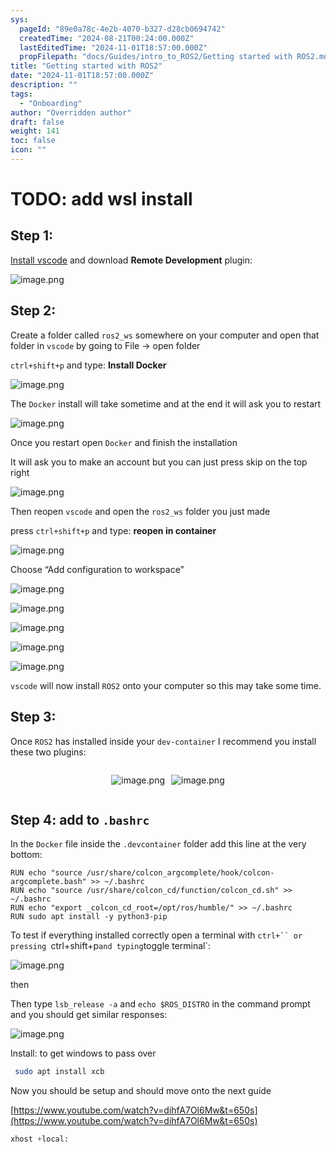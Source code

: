 ```yaml
---
sys:
  pageId: "89e0a78c-4e2b-4070-b327-d28cb0694742"
  createdTime: "2024-08-21T00:24:00.000Z"
  lastEditedTime: "2024-11-01T18:57:00.000Z"
  propFilepath: "docs/Guides/intro_to_ROS2/Getting started with ROS2.md"
title: "Getting started with ROS2"
date: "2024-11-01T18:57:00.000Z"
description: ""
tags:
  - "Onboarding"
author: "Overridden author"
draft: false
weight: 141
toc: false
icon: ""
---
```


# TODO: add wsl install

## Step 1:

[Install vscode](https://code.visualstudio.com/download) and download **Remote Development** plugin:

![image.png](https://prod-files-secure.s3.us-west-2.amazonaws.com/d518164a-d88e-44d1-a4ee-3adb3bd8bce0/efb52993-1881-4a40-b95e-6f020334f022/image.png?X-Amz-Algorithm=AWS4-HMAC-SHA256&X-Amz-Content-Sha256=UNSIGNED-PAYLOAD&X-Amz-Credential=ASIAZI2LB466XUUWR4QP%2F20250209%2Fus-west-2%2Fs3%2Faws4_request&X-Amz-Date=20250209T060936Z&X-Amz-Expires=3600&X-Amz-Security-Token=IQoJb3JpZ2luX2VjEIT%2F%2F%2F%2F%2F%2F%2F%2F%2F%2FwEaCXVzLXdlc3QtMiJHMEUCIQD8k0FBupd7n8YqnPTuF3LGeBYBh80mHnyjfbq0YHWfCgIga9bxo4K%2Fq%2Fs%2BYnunAqtz3cvGAv1luNvecRAHC1MTOvIqiAQInP%2F%2F%2F%2F%2F%2F%2F%2F%2F%2FARAAGgw2Mzc0MjMxODM4MDUiDPu7XbSSWt%2FooWP5iircA0RneEsQctACmZ6XlKL2fKOwJMyIKlbvEg1dr5v8FhJe2aQY2pdGNro3LQ0r2PMch3rKeJFe6MG%2FVu2wyRK0albNLR14alZqydFZRWDDyONTAzxsQNXtMaspWdrD5Ai373kW0Fz%2BvJb02ULc1EIAc%2BseJ2P85JkCcYQJRtMDoFdhkIXqoT14xcqQLafzNJrn7D%2B7ybtqTe6yIsT%2BARsvYTPTA%2BScf4fUSw57Hcq8AGWWwWyEJid6pN4P0iXwLgr4VneRUB7A%2FjYGs3J7iwVf9vu77MmTTdHrsrp0jCi18btz0m83ew9zQumk2tUB3UTTFtUZFNvLO2enatYFYGG%2FRdGPeB1cyvsw1xEI9jiAhrcJy2mvZBcEcMVxgsQH4rAnhHAO7LMLlw8KfRHXtbtNCYXyFZmXnFaToV%2BIb0PXY2nGeLpl8ZjRBOnQwAvWDyDeLnG2%2BWgGsuW8NQyjxlpUOkWHpgRSkjPb%2B4yLEmiNDVVo6vtyuCPV3jOEUPSs2wglWIxDM3A%2BlFFSsCab0TjI2qY%2FfumsRNIEUZ3tCYhoo2qSbGuOcZzT%2B3FitL1VM10yUgLE1Fb0FHw4KZyyu7zu2Qbszv1fCySE0O3Wc0QWRvQi%2FD6N0d1%2FZa1cOAFAMOq%2BoL0GOqUBPRCpg%2BkQ2%2B4C%2BNzw%2Fs7x6m3IsRy%2FXYELyWmSJLSVlozXK9pz0stHOrQB3vwXDQf8Yqfr9yVlEU8hPvZcAaLL%2FiRWlaefhUloUUo4w3uE6c81wAKwQlgnKTGIwqG28HeiZ5C8hVnCuoOrFobcVN5kGQ7%2BpoAf%2FI55fssOqjqmOAd9t0YsPDUmEEUCaoFkP55%2B2GlIpk2SUwBb6eGvRnqthpvLn9xH&X-Amz-Signature=74c549e094ef72dfa9b5e4ccb9775c1db306e8853b9891944a337b02a2ba80a4&X-Amz-SignedHeaders=host&x-id=GetObject)

## Step 2:

Create a folder called `ros2_ws` somewhere on your computer and open that folder in `vscode` by going to File → open folder 

`ctrl+shift+p` and type: **Install Docker**

![image.png](https://prod-files-secure.s3.us-west-2.amazonaws.com/d518164a-d88e-44d1-a4ee-3adb3bd8bce0/2269dc0e-1cd5-47ff-bceb-c04ad9b2eab0/image.png?X-Amz-Algorithm=AWS4-HMAC-SHA256&X-Amz-Content-Sha256=UNSIGNED-PAYLOAD&X-Amz-Credential=ASIAZI2LB466XUUWR4QP%2F20250209%2Fus-west-2%2Fs3%2Faws4_request&X-Amz-Date=20250209T060936Z&X-Amz-Expires=3600&X-Amz-Security-Token=IQoJb3JpZ2luX2VjEIT%2F%2F%2F%2F%2F%2F%2F%2F%2F%2FwEaCXVzLXdlc3QtMiJHMEUCIQD8k0FBupd7n8YqnPTuF3LGeBYBh80mHnyjfbq0YHWfCgIga9bxo4K%2Fq%2Fs%2BYnunAqtz3cvGAv1luNvecRAHC1MTOvIqiAQInP%2F%2F%2F%2F%2F%2F%2F%2F%2F%2FARAAGgw2Mzc0MjMxODM4MDUiDPu7XbSSWt%2FooWP5iircA0RneEsQctACmZ6XlKL2fKOwJMyIKlbvEg1dr5v8FhJe2aQY2pdGNro3LQ0r2PMch3rKeJFe6MG%2FVu2wyRK0albNLR14alZqydFZRWDDyONTAzxsQNXtMaspWdrD5Ai373kW0Fz%2BvJb02ULc1EIAc%2BseJ2P85JkCcYQJRtMDoFdhkIXqoT14xcqQLafzNJrn7D%2B7ybtqTe6yIsT%2BARsvYTPTA%2BScf4fUSw57Hcq8AGWWwWyEJid6pN4P0iXwLgr4VneRUB7A%2FjYGs3J7iwVf9vu77MmTTdHrsrp0jCi18btz0m83ew9zQumk2tUB3UTTFtUZFNvLO2enatYFYGG%2FRdGPeB1cyvsw1xEI9jiAhrcJy2mvZBcEcMVxgsQH4rAnhHAO7LMLlw8KfRHXtbtNCYXyFZmXnFaToV%2BIb0PXY2nGeLpl8ZjRBOnQwAvWDyDeLnG2%2BWgGsuW8NQyjxlpUOkWHpgRSkjPb%2B4yLEmiNDVVo6vtyuCPV3jOEUPSs2wglWIxDM3A%2BlFFSsCab0TjI2qY%2FfumsRNIEUZ3tCYhoo2qSbGuOcZzT%2B3FitL1VM10yUgLE1Fb0FHw4KZyyu7zu2Qbszv1fCySE0O3Wc0QWRvQi%2FD6N0d1%2FZa1cOAFAMOq%2BoL0GOqUBPRCpg%2BkQ2%2B4C%2BNzw%2Fs7x6m3IsRy%2FXYELyWmSJLSVlozXK9pz0stHOrQB3vwXDQf8Yqfr9yVlEU8hPvZcAaLL%2FiRWlaefhUloUUo4w3uE6c81wAKwQlgnKTGIwqG28HeiZ5C8hVnCuoOrFobcVN5kGQ7%2BpoAf%2FI55fssOqjqmOAd9t0YsPDUmEEUCaoFkP55%2B2GlIpk2SUwBb6eGvRnqthpvLn9xH&X-Amz-Signature=82ddbd173230b0c97a13924c43d82b79b59fa32de4c128b99621cada7276f8fd&X-Amz-SignedHeaders=host&x-id=GetObject)

The `Docker` install will take sometime and at the end it will ask you to restart

![image.png](https://prod-files-secure.s3.us-west-2.amazonaws.com/d518164a-d88e-44d1-a4ee-3adb3bd8bce0/ed233f78-be33-4b1f-b89c-9c346c0e961e/image.png?X-Amz-Algorithm=AWS4-HMAC-SHA256&X-Amz-Content-Sha256=UNSIGNED-PAYLOAD&X-Amz-Credential=ASIAZI2LB466XUUWR4QP%2F20250209%2Fus-west-2%2Fs3%2Faws4_request&X-Amz-Date=20250209T060936Z&X-Amz-Expires=3600&X-Amz-Security-Token=IQoJb3JpZ2luX2VjEIT%2F%2F%2F%2F%2F%2F%2F%2F%2F%2FwEaCXVzLXdlc3QtMiJHMEUCIQD8k0FBupd7n8YqnPTuF3LGeBYBh80mHnyjfbq0YHWfCgIga9bxo4K%2Fq%2Fs%2BYnunAqtz3cvGAv1luNvecRAHC1MTOvIqiAQInP%2F%2F%2F%2F%2F%2F%2F%2F%2F%2FARAAGgw2Mzc0MjMxODM4MDUiDPu7XbSSWt%2FooWP5iircA0RneEsQctACmZ6XlKL2fKOwJMyIKlbvEg1dr5v8FhJe2aQY2pdGNro3LQ0r2PMch3rKeJFe6MG%2FVu2wyRK0albNLR14alZqydFZRWDDyONTAzxsQNXtMaspWdrD5Ai373kW0Fz%2BvJb02ULc1EIAc%2BseJ2P85JkCcYQJRtMDoFdhkIXqoT14xcqQLafzNJrn7D%2B7ybtqTe6yIsT%2BARsvYTPTA%2BScf4fUSw57Hcq8AGWWwWyEJid6pN4P0iXwLgr4VneRUB7A%2FjYGs3J7iwVf9vu77MmTTdHrsrp0jCi18btz0m83ew9zQumk2tUB3UTTFtUZFNvLO2enatYFYGG%2FRdGPeB1cyvsw1xEI9jiAhrcJy2mvZBcEcMVxgsQH4rAnhHAO7LMLlw8KfRHXtbtNCYXyFZmXnFaToV%2BIb0PXY2nGeLpl8ZjRBOnQwAvWDyDeLnG2%2BWgGsuW8NQyjxlpUOkWHpgRSkjPb%2B4yLEmiNDVVo6vtyuCPV3jOEUPSs2wglWIxDM3A%2BlFFSsCab0TjI2qY%2FfumsRNIEUZ3tCYhoo2qSbGuOcZzT%2B3FitL1VM10yUgLE1Fb0FHw4KZyyu7zu2Qbszv1fCySE0O3Wc0QWRvQi%2FD6N0d1%2FZa1cOAFAMOq%2BoL0GOqUBPRCpg%2BkQ2%2B4C%2BNzw%2Fs7x6m3IsRy%2FXYELyWmSJLSVlozXK9pz0stHOrQB3vwXDQf8Yqfr9yVlEU8hPvZcAaLL%2FiRWlaefhUloUUo4w3uE6c81wAKwQlgnKTGIwqG28HeiZ5C8hVnCuoOrFobcVN5kGQ7%2BpoAf%2FI55fssOqjqmOAd9t0YsPDUmEEUCaoFkP55%2B2GlIpk2SUwBb6eGvRnqthpvLn9xH&X-Amz-Signature=b38b2ea31f6bc3c7afa9999ad857fff9d2c1ef845239c0d6a704a70a068648ce&X-Amz-SignedHeaders=host&x-id=GetObject)

Once you restart open `Docker` and finish the installation

It will ask you to make an account but you can just press skip on the top right

![image.png](https://prod-files-secure.s3.us-west-2.amazonaws.com/d518164a-d88e-44d1-a4ee-3adb3bd8bce0/21010ad9-1659-4fd9-9f59-9932a09b2a3d/image.png?X-Amz-Algorithm=AWS4-HMAC-SHA256&X-Amz-Content-Sha256=UNSIGNED-PAYLOAD&X-Amz-Credential=ASIAZI2LB466XUUWR4QP%2F20250209%2Fus-west-2%2Fs3%2Faws4_request&X-Amz-Date=20250209T060936Z&X-Amz-Expires=3600&X-Amz-Security-Token=IQoJb3JpZ2luX2VjEIT%2F%2F%2F%2F%2F%2F%2F%2F%2F%2FwEaCXVzLXdlc3QtMiJHMEUCIQD8k0FBupd7n8YqnPTuF3LGeBYBh80mHnyjfbq0YHWfCgIga9bxo4K%2Fq%2Fs%2BYnunAqtz3cvGAv1luNvecRAHC1MTOvIqiAQInP%2F%2F%2F%2F%2F%2F%2F%2F%2F%2FARAAGgw2Mzc0MjMxODM4MDUiDPu7XbSSWt%2FooWP5iircA0RneEsQctACmZ6XlKL2fKOwJMyIKlbvEg1dr5v8FhJe2aQY2pdGNro3LQ0r2PMch3rKeJFe6MG%2FVu2wyRK0albNLR14alZqydFZRWDDyONTAzxsQNXtMaspWdrD5Ai373kW0Fz%2BvJb02ULc1EIAc%2BseJ2P85JkCcYQJRtMDoFdhkIXqoT14xcqQLafzNJrn7D%2B7ybtqTe6yIsT%2BARsvYTPTA%2BScf4fUSw57Hcq8AGWWwWyEJid6pN4P0iXwLgr4VneRUB7A%2FjYGs3J7iwVf9vu77MmTTdHrsrp0jCi18btz0m83ew9zQumk2tUB3UTTFtUZFNvLO2enatYFYGG%2FRdGPeB1cyvsw1xEI9jiAhrcJy2mvZBcEcMVxgsQH4rAnhHAO7LMLlw8KfRHXtbtNCYXyFZmXnFaToV%2BIb0PXY2nGeLpl8ZjRBOnQwAvWDyDeLnG2%2BWgGsuW8NQyjxlpUOkWHpgRSkjPb%2B4yLEmiNDVVo6vtyuCPV3jOEUPSs2wglWIxDM3A%2BlFFSsCab0TjI2qY%2FfumsRNIEUZ3tCYhoo2qSbGuOcZzT%2B3FitL1VM10yUgLE1Fb0FHw4KZyyu7zu2Qbszv1fCySE0O3Wc0QWRvQi%2FD6N0d1%2FZa1cOAFAMOq%2BoL0GOqUBPRCpg%2BkQ2%2B4C%2BNzw%2Fs7x6m3IsRy%2FXYELyWmSJLSVlozXK9pz0stHOrQB3vwXDQf8Yqfr9yVlEU8hPvZcAaLL%2FiRWlaefhUloUUo4w3uE6c81wAKwQlgnKTGIwqG28HeiZ5C8hVnCuoOrFobcVN5kGQ7%2BpoAf%2FI55fssOqjqmOAd9t0YsPDUmEEUCaoFkP55%2B2GlIpk2SUwBb6eGvRnqthpvLn9xH&X-Amz-Signature=f046e1909528fcb0792f689cf0b3de8ab4e9d440093e68c7c6f46f36a520e61c&X-Amz-SignedHeaders=host&x-id=GetObject)

Then reopen `vscode` and open the `ros2_ws` folder you just made

press `ctrl+shift+p` and type: **reopen in container**

![image.png](https://prod-files-secure.s3.us-west-2.amazonaws.com/d518164a-d88e-44d1-a4ee-3adb3bd8bce0/4e93b8c2-41ad-488c-8095-c74205196118/image.png?X-Amz-Algorithm=AWS4-HMAC-SHA256&X-Amz-Content-Sha256=UNSIGNED-PAYLOAD&X-Amz-Credential=ASIAZI2LB466XUUWR4QP%2F20250209%2Fus-west-2%2Fs3%2Faws4_request&X-Amz-Date=20250209T060936Z&X-Amz-Expires=3600&X-Amz-Security-Token=IQoJb3JpZ2luX2VjEIT%2F%2F%2F%2F%2F%2F%2F%2F%2F%2FwEaCXVzLXdlc3QtMiJHMEUCIQD8k0FBupd7n8YqnPTuF3LGeBYBh80mHnyjfbq0YHWfCgIga9bxo4K%2Fq%2Fs%2BYnunAqtz3cvGAv1luNvecRAHC1MTOvIqiAQInP%2F%2F%2F%2F%2F%2F%2F%2F%2F%2FARAAGgw2Mzc0MjMxODM4MDUiDPu7XbSSWt%2FooWP5iircA0RneEsQctACmZ6XlKL2fKOwJMyIKlbvEg1dr5v8FhJe2aQY2pdGNro3LQ0r2PMch3rKeJFe6MG%2FVu2wyRK0albNLR14alZqydFZRWDDyONTAzxsQNXtMaspWdrD5Ai373kW0Fz%2BvJb02ULc1EIAc%2BseJ2P85JkCcYQJRtMDoFdhkIXqoT14xcqQLafzNJrn7D%2B7ybtqTe6yIsT%2BARsvYTPTA%2BScf4fUSw57Hcq8AGWWwWyEJid6pN4P0iXwLgr4VneRUB7A%2FjYGs3J7iwVf9vu77MmTTdHrsrp0jCi18btz0m83ew9zQumk2tUB3UTTFtUZFNvLO2enatYFYGG%2FRdGPeB1cyvsw1xEI9jiAhrcJy2mvZBcEcMVxgsQH4rAnhHAO7LMLlw8KfRHXtbtNCYXyFZmXnFaToV%2BIb0PXY2nGeLpl8ZjRBOnQwAvWDyDeLnG2%2BWgGsuW8NQyjxlpUOkWHpgRSkjPb%2B4yLEmiNDVVo6vtyuCPV3jOEUPSs2wglWIxDM3A%2BlFFSsCab0TjI2qY%2FfumsRNIEUZ3tCYhoo2qSbGuOcZzT%2B3FitL1VM10yUgLE1Fb0FHw4KZyyu7zu2Qbszv1fCySE0O3Wc0QWRvQi%2FD6N0d1%2FZa1cOAFAMOq%2BoL0GOqUBPRCpg%2BkQ2%2B4C%2BNzw%2Fs7x6m3IsRy%2FXYELyWmSJLSVlozXK9pz0stHOrQB3vwXDQf8Yqfr9yVlEU8hPvZcAaLL%2FiRWlaefhUloUUo4w3uE6c81wAKwQlgnKTGIwqG28HeiZ5C8hVnCuoOrFobcVN5kGQ7%2BpoAf%2FI55fssOqjqmOAd9t0YsPDUmEEUCaoFkP55%2B2GlIpk2SUwBb6eGvRnqthpvLn9xH&X-Amz-Signature=74a174c9d34a3d5b5dc81ab0be9a1e8ad2c2500a81e88de9e7a64111542ebc27&X-Amz-SignedHeaders=host&x-id=GetObject)

Choose “Add configuration to workspace”

![image.png](https://prod-files-secure.s3.us-west-2.amazonaws.com/d518164a-d88e-44d1-a4ee-3adb3bd8bce0/9560b282-5060-4989-ba37-97e7b2c22476/image.png?X-Amz-Algorithm=AWS4-HMAC-SHA256&X-Amz-Content-Sha256=UNSIGNED-PAYLOAD&X-Amz-Credential=ASIAZI2LB466XUUWR4QP%2F20250209%2Fus-west-2%2Fs3%2Faws4_request&X-Amz-Date=20250209T060936Z&X-Amz-Expires=3600&X-Amz-Security-Token=IQoJb3JpZ2luX2VjEIT%2F%2F%2F%2F%2F%2F%2F%2F%2F%2FwEaCXVzLXdlc3QtMiJHMEUCIQD8k0FBupd7n8YqnPTuF3LGeBYBh80mHnyjfbq0YHWfCgIga9bxo4K%2Fq%2Fs%2BYnunAqtz3cvGAv1luNvecRAHC1MTOvIqiAQInP%2F%2F%2F%2F%2F%2F%2F%2F%2F%2FARAAGgw2Mzc0MjMxODM4MDUiDPu7XbSSWt%2FooWP5iircA0RneEsQctACmZ6XlKL2fKOwJMyIKlbvEg1dr5v8FhJe2aQY2pdGNro3LQ0r2PMch3rKeJFe6MG%2FVu2wyRK0albNLR14alZqydFZRWDDyONTAzxsQNXtMaspWdrD5Ai373kW0Fz%2BvJb02ULc1EIAc%2BseJ2P85JkCcYQJRtMDoFdhkIXqoT14xcqQLafzNJrn7D%2B7ybtqTe6yIsT%2BARsvYTPTA%2BScf4fUSw57Hcq8AGWWwWyEJid6pN4P0iXwLgr4VneRUB7A%2FjYGs3J7iwVf9vu77MmTTdHrsrp0jCi18btz0m83ew9zQumk2tUB3UTTFtUZFNvLO2enatYFYGG%2FRdGPeB1cyvsw1xEI9jiAhrcJy2mvZBcEcMVxgsQH4rAnhHAO7LMLlw8KfRHXtbtNCYXyFZmXnFaToV%2BIb0PXY2nGeLpl8ZjRBOnQwAvWDyDeLnG2%2BWgGsuW8NQyjxlpUOkWHpgRSkjPb%2B4yLEmiNDVVo6vtyuCPV3jOEUPSs2wglWIxDM3A%2BlFFSsCab0TjI2qY%2FfumsRNIEUZ3tCYhoo2qSbGuOcZzT%2B3FitL1VM10yUgLE1Fb0FHw4KZyyu7zu2Qbszv1fCySE0O3Wc0QWRvQi%2FD6N0d1%2FZa1cOAFAMOq%2BoL0GOqUBPRCpg%2BkQ2%2B4C%2BNzw%2Fs7x6m3IsRy%2FXYELyWmSJLSVlozXK9pz0stHOrQB3vwXDQf8Yqfr9yVlEU8hPvZcAaLL%2FiRWlaefhUloUUo4w3uE6c81wAKwQlgnKTGIwqG28HeiZ5C8hVnCuoOrFobcVN5kGQ7%2BpoAf%2FI55fssOqjqmOAd9t0YsPDUmEEUCaoFkP55%2B2GlIpk2SUwBb6eGvRnqthpvLn9xH&X-Amz-Signature=76846ef4bd51637a3e737b1dfa9267faa3a9c2d464660312d7f4117b71804b77&X-Amz-SignedHeaders=host&x-id=GetObject)

![image.png](https://prod-files-secure.s3.us-west-2.amazonaws.com/d518164a-d88e-44d1-a4ee-3adb3bd8bce0/2ee63f81-886b-48e8-a553-dc6e5eac99e4/image.png?X-Amz-Algorithm=AWS4-HMAC-SHA256&X-Amz-Content-Sha256=UNSIGNED-PAYLOAD&X-Amz-Credential=ASIAZI2LB466XUUWR4QP%2F20250209%2Fus-west-2%2Fs3%2Faws4_request&X-Amz-Date=20250209T060936Z&X-Amz-Expires=3600&X-Amz-Security-Token=IQoJb3JpZ2luX2VjEIT%2F%2F%2F%2F%2F%2F%2F%2F%2F%2FwEaCXVzLXdlc3QtMiJHMEUCIQD8k0FBupd7n8YqnPTuF3LGeBYBh80mHnyjfbq0YHWfCgIga9bxo4K%2Fq%2Fs%2BYnunAqtz3cvGAv1luNvecRAHC1MTOvIqiAQInP%2F%2F%2F%2F%2F%2F%2F%2F%2F%2FARAAGgw2Mzc0MjMxODM4MDUiDPu7XbSSWt%2FooWP5iircA0RneEsQctACmZ6XlKL2fKOwJMyIKlbvEg1dr5v8FhJe2aQY2pdGNro3LQ0r2PMch3rKeJFe6MG%2FVu2wyRK0albNLR14alZqydFZRWDDyONTAzxsQNXtMaspWdrD5Ai373kW0Fz%2BvJb02ULc1EIAc%2BseJ2P85JkCcYQJRtMDoFdhkIXqoT14xcqQLafzNJrn7D%2B7ybtqTe6yIsT%2BARsvYTPTA%2BScf4fUSw57Hcq8AGWWwWyEJid6pN4P0iXwLgr4VneRUB7A%2FjYGs3J7iwVf9vu77MmTTdHrsrp0jCi18btz0m83ew9zQumk2tUB3UTTFtUZFNvLO2enatYFYGG%2FRdGPeB1cyvsw1xEI9jiAhrcJy2mvZBcEcMVxgsQH4rAnhHAO7LMLlw8KfRHXtbtNCYXyFZmXnFaToV%2BIb0PXY2nGeLpl8ZjRBOnQwAvWDyDeLnG2%2BWgGsuW8NQyjxlpUOkWHpgRSkjPb%2B4yLEmiNDVVo6vtyuCPV3jOEUPSs2wglWIxDM3A%2BlFFSsCab0TjI2qY%2FfumsRNIEUZ3tCYhoo2qSbGuOcZzT%2B3FitL1VM10yUgLE1Fb0FHw4KZyyu7zu2Qbszv1fCySE0O3Wc0QWRvQi%2FD6N0d1%2FZa1cOAFAMOq%2BoL0GOqUBPRCpg%2BkQ2%2B4C%2BNzw%2Fs7x6m3IsRy%2FXYELyWmSJLSVlozXK9pz0stHOrQB3vwXDQf8Yqfr9yVlEU8hPvZcAaLL%2FiRWlaefhUloUUo4w3uE6c81wAKwQlgnKTGIwqG28HeiZ5C8hVnCuoOrFobcVN5kGQ7%2BpoAf%2FI55fssOqjqmOAd9t0YsPDUmEEUCaoFkP55%2B2GlIpk2SUwBb6eGvRnqthpvLn9xH&X-Amz-Signature=934cd8bd62ce096c9a6e30ee2f61b30f3275c782aaf806d7c9bb076e77f74e5f&X-Amz-SignedHeaders=host&x-id=GetObject)

![image.png](https://prod-files-secure.s3.us-west-2.amazonaws.com/d518164a-d88e-44d1-a4ee-3adb3bd8bce0/ae1580b2-b048-407e-aed9-b584224a7a04/image.png?X-Amz-Algorithm=AWS4-HMAC-SHA256&X-Amz-Content-Sha256=UNSIGNED-PAYLOAD&X-Amz-Credential=ASIAZI2LB466XUUWR4QP%2F20250209%2Fus-west-2%2Fs3%2Faws4_request&X-Amz-Date=20250209T060936Z&X-Amz-Expires=3600&X-Amz-Security-Token=IQoJb3JpZ2luX2VjEIT%2F%2F%2F%2F%2F%2F%2F%2F%2F%2FwEaCXVzLXdlc3QtMiJHMEUCIQD8k0FBupd7n8YqnPTuF3LGeBYBh80mHnyjfbq0YHWfCgIga9bxo4K%2Fq%2Fs%2BYnunAqtz3cvGAv1luNvecRAHC1MTOvIqiAQInP%2F%2F%2F%2F%2F%2F%2F%2F%2F%2FARAAGgw2Mzc0MjMxODM4MDUiDPu7XbSSWt%2FooWP5iircA0RneEsQctACmZ6XlKL2fKOwJMyIKlbvEg1dr5v8FhJe2aQY2pdGNro3LQ0r2PMch3rKeJFe6MG%2FVu2wyRK0albNLR14alZqydFZRWDDyONTAzxsQNXtMaspWdrD5Ai373kW0Fz%2BvJb02ULc1EIAc%2BseJ2P85JkCcYQJRtMDoFdhkIXqoT14xcqQLafzNJrn7D%2B7ybtqTe6yIsT%2BARsvYTPTA%2BScf4fUSw57Hcq8AGWWwWyEJid6pN4P0iXwLgr4VneRUB7A%2FjYGs3J7iwVf9vu77MmTTdHrsrp0jCi18btz0m83ew9zQumk2tUB3UTTFtUZFNvLO2enatYFYGG%2FRdGPeB1cyvsw1xEI9jiAhrcJy2mvZBcEcMVxgsQH4rAnhHAO7LMLlw8KfRHXtbtNCYXyFZmXnFaToV%2BIb0PXY2nGeLpl8ZjRBOnQwAvWDyDeLnG2%2BWgGsuW8NQyjxlpUOkWHpgRSkjPb%2B4yLEmiNDVVo6vtyuCPV3jOEUPSs2wglWIxDM3A%2BlFFSsCab0TjI2qY%2FfumsRNIEUZ3tCYhoo2qSbGuOcZzT%2B3FitL1VM10yUgLE1Fb0FHw4KZyyu7zu2Qbszv1fCySE0O3Wc0QWRvQi%2FD6N0d1%2FZa1cOAFAMOq%2BoL0GOqUBPRCpg%2BkQ2%2B4C%2BNzw%2Fs7x6m3IsRy%2FXYELyWmSJLSVlozXK9pz0stHOrQB3vwXDQf8Yqfr9yVlEU8hPvZcAaLL%2FiRWlaefhUloUUo4w3uE6c81wAKwQlgnKTGIwqG28HeiZ5C8hVnCuoOrFobcVN5kGQ7%2BpoAf%2FI55fssOqjqmOAd9t0YsPDUmEEUCaoFkP55%2B2GlIpk2SUwBb6eGvRnqthpvLn9xH&X-Amz-Signature=6424b81685e048f972290e706d7897f4a3bcffb7c7b0f1dd6fbfc417edf6cfd5&X-Amz-SignedHeaders=host&x-id=GetObject)

![image.png](https://prod-files-secure.s3.us-west-2.amazonaws.com/d518164a-d88e-44d1-a4ee-3adb3bd8bce0/53255b28-f75e-430f-b9e3-c0ac8577e42b/image.png?X-Amz-Algorithm=AWS4-HMAC-SHA256&X-Amz-Content-Sha256=UNSIGNED-PAYLOAD&X-Amz-Credential=ASIAZI2LB466XUUWR4QP%2F20250209%2Fus-west-2%2Fs3%2Faws4_request&X-Amz-Date=20250209T060936Z&X-Amz-Expires=3600&X-Amz-Security-Token=IQoJb3JpZ2luX2VjEIT%2F%2F%2F%2F%2F%2F%2F%2F%2F%2FwEaCXVzLXdlc3QtMiJHMEUCIQD8k0FBupd7n8YqnPTuF3LGeBYBh80mHnyjfbq0YHWfCgIga9bxo4K%2Fq%2Fs%2BYnunAqtz3cvGAv1luNvecRAHC1MTOvIqiAQInP%2F%2F%2F%2F%2F%2F%2F%2F%2F%2FARAAGgw2Mzc0MjMxODM4MDUiDPu7XbSSWt%2FooWP5iircA0RneEsQctACmZ6XlKL2fKOwJMyIKlbvEg1dr5v8FhJe2aQY2pdGNro3LQ0r2PMch3rKeJFe6MG%2FVu2wyRK0albNLR14alZqydFZRWDDyONTAzxsQNXtMaspWdrD5Ai373kW0Fz%2BvJb02ULc1EIAc%2BseJ2P85JkCcYQJRtMDoFdhkIXqoT14xcqQLafzNJrn7D%2B7ybtqTe6yIsT%2BARsvYTPTA%2BScf4fUSw57Hcq8AGWWwWyEJid6pN4P0iXwLgr4VneRUB7A%2FjYGs3J7iwVf9vu77MmTTdHrsrp0jCi18btz0m83ew9zQumk2tUB3UTTFtUZFNvLO2enatYFYGG%2FRdGPeB1cyvsw1xEI9jiAhrcJy2mvZBcEcMVxgsQH4rAnhHAO7LMLlw8KfRHXtbtNCYXyFZmXnFaToV%2BIb0PXY2nGeLpl8ZjRBOnQwAvWDyDeLnG2%2BWgGsuW8NQyjxlpUOkWHpgRSkjPb%2B4yLEmiNDVVo6vtyuCPV3jOEUPSs2wglWIxDM3A%2BlFFSsCab0TjI2qY%2FfumsRNIEUZ3tCYhoo2qSbGuOcZzT%2B3FitL1VM10yUgLE1Fb0FHw4KZyyu7zu2Qbszv1fCySE0O3Wc0QWRvQi%2FD6N0d1%2FZa1cOAFAMOq%2BoL0GOqUBPRCpg%2BkQ2%2B4C%2BNzw%2Fs7x6m3IsRy%2FXYELyWmSJLSVlozXK9pz0stHOrQB3vwXDQf8Yqfr9yVlEU8hPvZcAaLL%2FiRWlaefhUloUUo4w3uE6c81wAKwQlgnKTGIwqG28HeiZ5C8hVnCuoOrFobcVN5kGQ7%2BpoAf%2FI55fssOqjqmOAd9t0YsPDUmEEUCaoFkP55%2B2GlIpk2SUwBb6eGvRnqthpvLn9xH&X-Amz-Signature=91229a67f237bd56d22399774d06ef6825a187fba76d09ae9023dde9ff01ceb8&X-Amz-SignedHeaders=host&x-id=GetObject)

![image.png](https://prod-files-secure.s3.us-west-2.amazonaws.com/d518164a-d88e-44d1-a4ee-3adb3bd8bce0/7c562767-5af9-4ffb-97d1-327bcdf4ee00/image.png?X-Amz-Algorithm=AWS4-HMAC-SHA256&X-Amz-Content-Sha256=UNSIGNED-PAYLOAD&X-Amz-Credential=ASIAZI2LB466XUUWR4QP%2F20250209%2Fus-west-2%2Fs3%2Faws4_request&X-Amz-Date=20250209T060936Z&X-Amz-Expires=3600&X-Amz-Security-Token=IQoJb3JpZ2luX2VjEIT%2F%2F%2F%2F%2F%2F%2F%2F%2F%2FwEaCXVzLXdlc3QtMiJHMEUCIQD8k0FBupd7n8YqnPTuF3LGeBYBh80mHnyjfbq0YHWfCgIga9bxo4K%2Fq%2Fs%2BYnunAqtz3cvGAv1luNvecRAHC1MTOvIqiAQInP%2F%2F%2F%2F%2F%2F%2F%2F%2F%2FARAAGgw2Mzc0MjMxODM4MDUiDPu7XbSSWt%2FooWP5iircA0RneEsQctACmZ6XlKL2fKOwJMyIKlbvEg1dr5v8FhJe2aQY2pdGNro3LQ0r2PMch3rKeJFe6MG%2FVu2wyRK0albNLR14alZqydFZRWDDyONTAzxsQNXtMaspWdrD5Ai373kW0Fz%2BvJb02ULc1EIAc%2BseJ2P85JkCcYQJRtMDoFdhkIXqoT14xcqQLafzNJrn7D%2B7ybtqTe6yIsT%2BARsvYTPTA%2BScf4fUSw57Hcq8AGWWwWyEJid6pN4P0iXwLgr4VneRUB7A%2FjYGs3J7iwVf9vu77MmTTdHrsrp0jCi18btz0m83ew9zQumk2tUB3UTTFtUZFNvLO2enatYFYGG%2FRdGPeB1cyvsw1xEI9jiAhrcJy2mvZBcEcMVxgsQH4rAnhHAO7LMLlw8KfRHXtbtNCYXyFZmXnFaToV%2BIb0PXY2nGeLpl8ZjRBOnQwAvWDyDeLnG2%2BWgGsuW8NQyjxlpUOkWHpgRSkjPb%2B4yLEmiNDVVo6vtyuCPV3jOEUPSs2wglWIxDM3A%2BlFFSsCab0TjI2qY%2FfumsRNIEUZ3tCYhoo2qSbGuOcZzT%2B3FitL1VM10yUgLE1Fb0FHw4KZyyu7zu2Qbszv1fCySE0O3Wc0QWRvQi%2FD6N0d1%2FZa1cOAFAMOq%2BoL0GOqUBPRCpg%2BkQ2%2B4C%2BNzw%2Fs7x6m3IsRy%2FXYELyWmSJLSVlozXK9pz0stHOrQB3vwXDQf8Yqfr9yVlEU8hPvZcAaLL%2FiRWlaefhUloUUo4w3uE6c81wAKwQlgnKTGIwqG28HeiZ5C8hVnCuoOrFobcVN5kGQ7%2BpoAf%2FI55fssOqjqmOAd9t0YsPDUmEEUCaoFkP55%2B2GlIpk2SUwBb6eGvRnqthpvLn9xH&X-Amz-Signature=df5cf9ee3eb64f439a7c1b2e75bc65a64a87f9f140c399659c72d74269a03c1b&X-Amz-SignedHeaders=host&x-id=GetObject)

`vscode` will now install `ROS2` onto your computer so this may take some time.

## Step 3:

Once `ROS2` has installed inside your `dev-container` I recommend you install these two plugins:

<div style="display: flex;flex-direction: row; column-gap:10px; max-width: 630px;justify-content: center;">
<div>

![image.png](https://prod-files-secure.s3.us-west-2.amazonaws.com/d518164a-d88e-44d1-a4ee-3adb3bd8bce0/3fc3d550-5a54-4ba1-ba6b-faa01cdb7369/image.png?X-Amz-Algorithm=AWS4-HMAC-SHA256&X-Amz-Content-Sha256=UNSIGNED-PAYLOAD&X-Amz-Credential=ASIAZI2LB466TWI3XVMG%2F20250209%2Fus-west-2%2Fs3%2Faws4_request&X-Amz-Date=20250209T060938Z&X-Amz-Expires=3600&X-Amz-Security-Token=IQoJb3JpZ2luX2VjEIT%2F%2F%2F%2F%2F%2F%2F%2F%2F%2FwEaCXVzLXdlc3QtMiJHMEUCIQCw%2BOZWvq7uS3u9OqxeQmpwWn7j2pfPTfxgD5Kp9nXYFgIgJKTiWj1vVU62fZYjKLDegYgCTHSbqBwQsomTjp4SeGoqiAQInP%2F%2F%2F%2F%2F%2F%2F%2F%2F%2FARAAGgw2Mzc0MjMxODM4MDUiDDxngGVDTaqmEqugUSrcAzxFAObXzNmj5AoS5CJzOlXt1BH%2BDXufcctvpW4z9X5wSMskBWj2uHZ9SGBttVg5nODdZuqnjWHlFirUJ2RANoqZDFy5X%2B0xh3OQD5sP9PtpmKnCknIdtszeIx5tRpf01kXR60yExy3rHFtq%2FHbT0LPuIENm3cpE%2FDxBggJvurEPeYLMLGGiKG760gh0epmZnhZaPnFvUtpSaOwpQOhH%2FIGMc4dgGQFMs4N00ZrlLvUsn69sEMtjgdaqwfwjMNU%2Bu83pcPQac1qmWG8LLua4KH3tnNUnBgqWSYsv%2FkbdNrrpcX7EV7zhR67J%2Fz3OXLzfrQYLptyR50OC2b2pgWJ14bXSwwjGwbj%2BeegHQewbOD5D8%2B3H9LgtnSyzoVbxCuMr2yNPIO1ZrrJgNQaagnUXxqFjOH1KzhFggM%2FedDPCHMXYfXGJCmx0bp0TfC8PBrVNmNBLClGTEgwvJ%2FncZSlECxg1dCmqHF83ywzSmlZjuQfSENwpM4WIqBs8sPk8dJZ5MNP8GaWX45jb5GDoMN9A8jKxh%2B0ijOJc%2BTByd%2FQR5xiW1BGImZHXBD6e%2B29IbzoC7Nny1HRxYFhN620pClCRQ7QU6PSYM%2BUZI85JhcOltjmO27crMZ6uaKp%2FWRwUMOq%2BoL0GOqUBgXEvXBwFULKQ7g5J70rh8YJ7rZFiHMhxYnCWoTV7NsVy3ZhdvHKJQak2jsvjPbdxMhG%2FTd4wi%2FPkhkzpMi4dN0ONqyQ0lkr0lExazlWjiYfqY32swXcZanwoFm%2F7150ICCZtalgW7GfruyH0u%2Ba1UzXFP8wAMAfDOAowM1FM9Rf7eZ49g6FEM059XLDIILl2%2Fd3%2F%2BwHmvOWOrWeb9JWIOAxRxR53&X-Amz-Signature=379d5a65798a42f5981d632df07591a14e6fb55a3513c39ced970dcfae71bf53&X-Amz-SignedHeaders=host&x-id=GetObject)

</div>
<div>

![image.png](https://prod-files-secure.s3.us-west-2.amazonaws.com/d518164a-d88e-44d1-a4ee-3adb3bd8bce0/d994cc66-13c2-4093-a5a3-f84cf4601a82/image.png?X-Amz-Algorithm=AWS4-HMAC-SHA256&X-Amz-Content-Sha256=UNSIGNED-PAYLOAD&X-Amz-Credential=ASIAZI2LB46637NNZL43%2F20250209%2Fus-west-2%2Fs3%2Faws4_request&X-Amz-Date=20250209T060938Z&X-Amz-Expires=3600&X-Amz-Security-Token=IQoJb3JpZ2luX2VjEIT%2F%2F%2F%2F%2F%2F%2F%2F%2F%2FwEaCXVzLXdlc3QtMiJHMEUCIG8PnCHQfnRTZ9594dbA0%2FYRBs%2FGid27rACqF%2FnREHPGAiEA6aHUM69YA%2B9fTipxpLuEEQoTBUot1EfwaDkjc%2Ftek%2B4qiAQInP%2F%2F%2F%2F%2F%2F%2F%2F%2F%2FARAAGgw2Mzc0MjMxODM4MDUiDNTZi8CS36ASQe%2B%2F%2BSrcA933hTSiTQvLPbnSqozIv6L%2B1s6omitE%2BtrSj%2FLilXbvNZUgbYK5Juu%2Bb5J03vzkSMfnbJrpCC3MEAgu%2FWG1s4yJ3qGVpgnQxUdxiyQzsmjleHpZ6WZeF7CAGi0NTRt%2BfndfrsB7d90cQFyhOYkcAdX7xTczkKlOBZ6CmGKsEaW0CpKogxUrfKCb9xUcR%2Bs3glwjKDzgtJ0gJBLi79Em296EyNnTXIg%2FtR6w19BS7OnVBGUWE6lTEkc3iLEeH3TnUroY2qWYepUTD69X8F%2BuO1wOL%2FvRry9713XjbfKzD3EowlM3Gzd0poqYAHz5LifPSJtJvKR5JKNiqN2xsbe5J6xvtZstF7UTzR%2FtyV4nqKbBJP0cxlrZUZd2%2FJDnufSbTrXXGsC4yAiMSP93JmMH3BN6Mt0xfh6Vts%2FkoAhW1usjo8nTN9hjBCLvFzg471alenV%2FSTuxhRzHaPB1rxgqSDiUhfDxWG1s3%2F0BnoaGdBkzu%2FTyDWynHzw3jEb4rnkKtm5PfZvJI4S5DaadxhbKoE8MQvjHhFKjRmZUmSAYisqFhaOGVc5wR1LWVu4Ha8HFko6Ao43oV6Jd6Z6yOvWkyXX4omu%2B001L22LslrLzX914G18G0MLdWipzZgyoMKC%2FoL0GOqUBPcU4%2BoPGw8By9WU5i9KVZJRTtfZ8tFakW6MycINcBwFtfgKRc0rwisr%2FJuJWhNI5b%2Bz3SYv2JaLJsSSfezPenQy5BXXLSgvCycsLdTT5c0uIut8vmCtC86u%2BuH72kxXNHFfhRYov62rHhDOVlEjcjDbX26mJQn1apN9FPUXx5F%2FqMNygS9R2yezTwAosrftbz4COAgoEvIaXjDbhskPga3Zl4qUr&X-Amz-Signature=df6b2ddca31f962b53893e940d6610cf78bb76a0dfb306e0bddcf7fc11181190&X-Amz-SignedHeaders=host&x-id=GetObject)

</div>
</div>

## Step 4: add to `.bashrc`

In the `Docker` file inside the `.devcontainer` folder add this line at the very bottom: 

```docker
RUN echo "source /usr/share/colcon_argcomplete/hook/colcon-argcomplete.bash" >> ~/.bashrc
RUN echo "source /usr/share/colcon_cd/function/colcon_cd.sh" >> ~/.bashrc
RUN echo "export _colcon_cd_root=/opt/ros/humble/" >> ~/.bashrc
RUN sudo apt install -y python3-pip 
```

To test if everything installed correctly open a terminal with `ctrl+`` or pressing `ctrl+shift+p` and typing `toggle terminal`:

![image.png](https://prod-files-secure.s3.us-west-2.amazonaws.com/d518164a-d88e-44d1-a4ee-3adb3bd8bce0/6a4943d8-b04e-4c02-9a58-775f3384d1a5/image.png?X-Amz-Algorithm=AWS4-HMAC-SHA256&X-Amz-Content-Sha256=UNSIGNED-PAYLOAD&X-Amz-Credential=ASIAZI2LB466XUUWR4QP%2F20250209%2Fus-west-2%2Fs3%2Faws4_request&X-Amz-Date=20250209T060936Z&X-Amz-Expires=3600&X-Amz-Security-Token=IQoJb3JpZ2luX2VjEIT%2F%2F%2F%2F%2F%2F%2F%2F%2F%2FwEaCXVzLXdlc3QtMiJHMEUCIQD8k0FBupd7n8YqnPTuF3LGeBYBh80mHnyjfbq0YHWfCgIga9bxo4K%2Fq%2Fs%2BYnunAqtz3cvGAv1luNvecRAHC1MTOvIqiAQInP%2F%2F%2F%2F%2F%2F%2F%2F%2F%2FARAAGgw2Mzc0MjMxODM4MDUiDPu7XbSSWt%2FooWP5iircA0RneEsQctACmZ6XlKL2fKOwJMyIKlbvEg1dr5v8FhJe2aQY2pdGNro3LQ0r2PMch3rKeJFe6MG%2FVu2wyRK0albNLR14alZqydFZRWDDyONTAzxsQNXtMaspWdrD5Ai373kW0Fz%2BvJb02ULc1EIAc%2BseJ2P85JkCcYQJRtMDoFdhkIXqoT14xcqQLafzNJrn7D%2B7ybtqTe6yIsT%2BARsvYTPTA%2BScf4fUSw57Hcq8AGWWwWyEJid6pN4P0iXwLgr4VneRUB7A%2FjYGs3J7iwVf9vu77MmTTdHrsrp0jCi18btz0m83ew9zQumk2tUB3UTTFtUZFNvLO2enatYFYGG%2FRdGPeB1cyvsw1xEI9jiAhrcJy2mvZBcEcMVxgsQH4rAnhHAO7LMLlw8KfRHXtbtNCYXyFZmXnFaToV%2BIb0PXY2nGeLpl8ZjRBOnQwAvWDyDeLnG2%2BWgGsuW8NQyjxlpUOkWHpgRSkjPb%2B4yLEmiNDVVo6vtyuCPV3jOEUPSs2wglWIxDM3A%2BlFFSsCab0TjI2qY%2FfumsRNIEUZ3tCYhoo2qSbGuOcZzT%2B3FitL1VM10yUgLE1Fb0FHw4KZyyu7zu2Qbszv1fCySE0O3Wc0QWRvQi%2FD6N0d1%2FZa1cOAFAMOq%2BoL0GOqUBPRCpg%2BkQ2%2B4C%2BNzw%2Fs7x6m3IsRy%2FXYELyWmSJLSVlozXK9pz0stHOrQB3vwXDQf8Yqfr9yVlEU8hPvZcAaLL%2FiRWlaefhUloUUo4w3uE6c81wAKwQlgnKTGIwqG28HeiZ5C8hVnCuoOrFobcVN5kGQ7%2BpoAf%2FI55fssOqjqmOAd9t0YsPDUmEEUCaoFkP55%2B2GlIpk2SUwBb6eGvRnqthpvLn9xH&X-Amz-Signature=b88397d4993efcbfc7d5b0dedb366ab39cc30291f8626f916f476c747519a766&X-Amz-SignedHeaders=host&x-id=GetObject)

then 

Then type `lsb_release -a` and `echo $ROS_DISTRO` in the command prompt and you should get similar responses:

![image.png](https://prod-files-secure.s3.us-west-2.amazonaws.com/d518164a-d88e-44d1-a4ee-3adb3bd8bce0/3e635dec-a805-4e85-8b9e-d000e5b71a4e/image.png?X-Amz-Algorithm=AWS4-HMAC-SHA256&X-Amz-Content-Sha256=UNSIGNED-PAYLOAD&X-Amz-Credential=ASIAZI2LB466XUUWR4QP%2F20250209%2Fus-west-2%2Fs3%2Faws4_request&X-Amz-Date=20250209T060936Z&X-Amz-Expires=3600&X-Amz-Security-Token=IQoJb3JpZ2luX2VjEIT%2F%2F%2F%2F%2F%2F%2F%2F%2F%2FwEaCXVzLXdlc3QtMiJHMEUCIQD8k0FBupd7n8YqnPTuF3LGeBYBh80mHnyjfbq0YHWfCgIga9bxo4K%2Fq%2Fs%2BYnunAqtz3cvGAv1luNvecRAHC1MTOvIqiAQInP%2F%2F%2F%2F%2F%2F%2F%2F%2F%2FARAAGgw2Mzc0MjMxODM4MDUiDPu7XbSSWt%2FooWP5iircA0RneEsQctACmZ6XlKL2fKOwJMyIKlbvEg1dr5v8FhJe2aQY2pdGNro3LQ0r2PMch3rKeJFe6MG%2FVu2wyRK0albNLR14alZqydFZRWDDyONTAzxsQNXtMaspWdrD5Ai373kW0Fz%2BvJb02ULc1EIAc%2BseJ2P85JkCcYQJRtMDoFdhkIXqoT14xcqQLafzNJrn7D%2B7ybtqTe6yIsT%2BARsvYTPTA%2BScf4fUSw57Hcq8AGWWwWyEJid6pN4P0iXwLgr4VneRUB7A%2FjYGs3J7iwVf9vu77MmTTdHrsrp0jCi18btz0m83ew9zQumk2tUB3UTTFtUZFNvLO2enatYFYGG%2FRdGPeB1cyvsw1xEI9jiAhrcJy2mvZBcEcMVxgsQH4rAnhHAO7LMLlw8KfRHXtbtNCYXyFZmXnFaToV%2BIb0PXY2nGeLpl8ZjRBOnQwAvWDyDeLnG2%2BWgGsuW8NQyjxlpUOkWHpgRSkjPb%2B4yLEmiNDVVo6vtyuCPV3jOEUPSs2wglWIxDM3A%2BlFFSsCab0TjI2qY%2FfumsRNIEUZ3tCYhoo2qSbGuOcZzT%2B3FitL1VM10yUgLE1Fb0FHw4KZyyu7zu2Qbszv1fCySE0O3Wc0QWRvQi%2FD6N0d1%2FZa1cOAFAMOq%2BoL0GOqUBPRCpg%2BkQ2%2B4C%2BNzw%2Fs7x6m3IsRy%2FXYELyWmSJLSVlozXK9pz0stHOrQB3vwXDQf8Yqfr9yVlEU8hPvZcAaLL%2FiRWlaefhUloUUo4w3uE6c81wAKwQlgnKTGIwqG28HeiZ5C8hVnCuoOrFobcVN5kGQ7%2BpoAf%2FI55fssOqjqmOAd9t0YsPDUmEEUCaoFkP55%2B2GlIpk2SUwBb6eGvRnqthpvLn9xH&X-Amz-Signature=0ff747478ddc4409c670769bfb043111c2b930f64e31ce9e8c4ac8143ec1db9f&X-Amz-SignedHeaders=host&x-id=GetObject)

Install:  to get windows to pass over

```bash
 sudo apt install xcb
```

Now you should be setup and should move onto the next guide 

[https://www.youtube.com/watch?v=dihfA7Ol6Mw&t=650s](https://www.youtube.com/watch?v=dihfA7Ol6Mw&t=650s)

```python
xhost +local:
```
